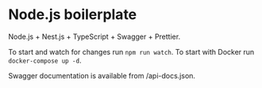 # Node.js boilerplate

Node.js + Nest.js + TypeScript + Swagger + Prettier.

To start and watch for changes run `npm run watch`. To start with Docker run `docker-compose up -d`.

Swagger documentation is available from /api-docs.json.
